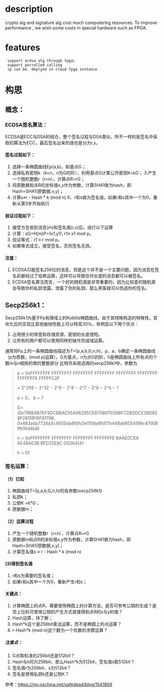 # description
   crypto alg and signature alg cost much computering resources. To improve performance , we wish some costs in special hardware such
   as FPGA. 

   
# features
     support ecdsa alg through fpga;
     support parralled calling 
     ip can be  deplyed in cloud fpga instance
     
# 构思
## 概念：
### ECDSA签名算法：
ECDSA是ECC与DSA的结合，整个签名过程与DSA类似，所不一样的是签名中采取的算法为ECC，最后签名出来的值也是分为r,s。
#### 签名过程如下：
1. 选择一条椭圆曲线Ep(a,b)，和基点G；
2. 选择私有密钥k（k<n，n为G的阶），利用基点G计算公开密钥K=kG；
3.产生一个随机整数r（r<n），计算点R=rG；
4. 将原数据和点R的坐标值x,y作为参数，计算SHA1做为hash，即Hash=SHA1(原数据,x,y)；
5. 计算s≡r - Hash * k (mod n)
6、r和s做为签名值，如果r和s其中一个为0，重新从第3步开始执行
#### 验证过程如下：
1. 接受方在收到消息(m)和签名值(r,s)后，进行以下运算
2. 计算：sG+H(m)P=(x1,y1), r1≡ x1 mod p。
3. 验证等式：r1 ≡ r mod p。
4. 如果等式成立，接受签名，否则签名无效。
#### 注意：
1. ECDSA只能签名256位的消息，但是这个并不是一个主要问题，因为消息在签名前都经过了哈希运算，这样可以导致任何长度的消息都可以被签名。
2. ECDSA签名算法而言，一个好的随机源是非常重要的，因为比较差的随机源会导致你的私钥泄露。泄露了你的私钥，那么黑客就可以伪造你的签名。
## Secp256k1：
Secp256k1为基于Fp有限域上的Koblitz椭圆曲线，由于其特殊构造的特殊性，其优化后的实现比其他曲线性能上可以特高30％，有明显以下两个优点：
1. 占用很少的带宽和存储资源，密钥的长度很短。
2. 让所有的用户都可以使用同样的操作完成域运算。


通常将Fp上的一条椭圆曲线描述为T=(p,a,b,G,n,h)，p、a、b确定一条椭圆曲线（p为质数，(mod p)运算），G为基点，n为点G的阶，h是椭圆曲线上所有点的个数m与n相除的商的整数部分
比特币系统选用的secp256k1中，参数为
> p = 0xFFFFFFFF FFFFFFFF FFFFFFFF FFFFFFFF FFFFFFFF FFFFFFFF FFFFFFFE FFFFFC2F
>
> = 2^256 − 2^32 − 2^9 − 2^8 − 2^7 − 2^6 − 2^4 − 1
>
> a = 0， b = 7
>
> G=(0x79BE667EF9DCBBAC55A06295CE870B07029BFCDB2DCE28D959F2815B16F81798, 0x483ada7726a3c4655da4fbfc0e1108a8fd17b448a68554199c47d08ffb10d4b8)
>
> n = 0xFFFFFFFF FFFFFFFF FFFFFFFF FFFFFFFE BAAEDCE6 AF48A03B BFD25E8C D0364141
>
> h = 01

### 签名运算：
#### （1）已知
1. 椭圆曲线T=(p,a,b,G,n,h)的各参数(secp256k1)
2. 私钥k；
3. 公钥K =k*G；
4. 原数据m； 
#### （2）运算过程	
1. 产生一个随机整数r（r<n），计算点R=rG
2. 原数据m和点R的坐标值x,y作为参数，计算SHA1做为hash，即Hash=SHA1(原数据,x,y)；
3. 计算签名值s ≡ r - Hash * k (mod n)
#### (3)得到签名值
1. r和s为需要的签名值；
2. 如果r和s其中一个为0，重新产生r和s；

#### 关键点：
1. 计算椭圆上的点R，需要使用椭圆上的计算方法，是否可参考公钥的生成？是否上位机可使用公钥的产生方式直接得到点R的x与y的值？
2. Hash运算，待了解；
3. Hash*k这个是256bit乘法运算，而不是椭圆上的点运算？
4. r-Hash*k (mod n)这个数为一个负数的求模运算？ 

##### 注意点：
1. G点取标准的256bit还是512bit？ 
2. Hash与k同为256bit，那么Hash*k为512bit，签名值s取512bit？
3. 签名值r为256bit，s为512bit？
4. 签名是使用私钥k还是公钥K？

参考：https://my.oschina.net/safedead/blog/1541809
